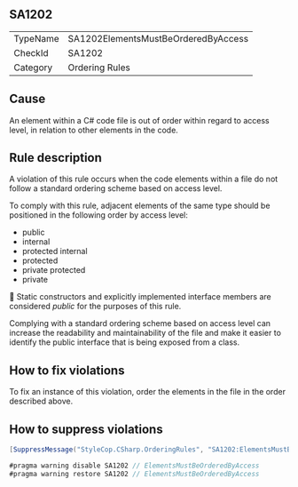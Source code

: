 ﻿## SA1202

<table>
<tr>
  <td>TypeName</td>
  <td>SA1202ElementsMustBeOrderedByAccess</td>
</tr>
<tr>
  <td>CheckId</td>
  <td>SA1202</td>
</tr>
<tr>
  <td>Category</td>
  <td>Ordering Rules</td>
</tr>
</table>

## Cause

An element within a C# code file is out of order within regard to access level, in relation to other elements in the
code.

## Rule description

A violation of this rule occurs when the code elements within a file do not follow a standard ordering scheme based on
access level.

To comply with this rule, adjacent elements of the same type should be positioned in the following order by access level:

- public
- internal
- protected internal
- protected
- private protected
- private

:memo: Static constructors and explicitly implemented interface members are considered _public_ for the purposes of this
rule.

Complying with a standard ordering scheme based on access level can increase the readability and maintainability of the
file and make it easier to identify the public interface that is being exposed from a class.

## How to fix violations

To fix an instance of this violation, order the elements in the file in the order described above.

## How to suppress violations

```csharp
[SuppressMessage("StyleCop.CSharp.OrderingRules", "SA1202:ElementsMustBeOrderedByAccess", Justification = "Reviewed.")]
```

```csharp
#pragma warning disable SA1202 // ElementsMustBeOrderedByAccess
#pragma warning restore SA1202 // ElementsMustBeOrderedByAccess
```
